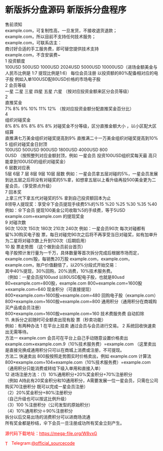 # 新版拆分盘源码 新版拆分盘程序

售前须知<br>example.com，可复制性高，一旦发货，不接收退货退款；<br>example.com，所以目前不支持任何技术服务；<br>example.com，可联系店主：<br>商讨好合适的手工服务费，即可替您提供技术支持<br>example.com，不含安装费~<br>1 投资额度 <br>100USD  500USD  1000USD  2024USD  5000USD  10000USD（进场金额美金与人民币比例是 1:7  提现比例是1:6） 每位会员注册 以投资额的80%配备相对应的电子股 例如入单100USD配80USD价格的市场电子股<br>2 会员等级<br>一星  二星    三星   四星   五星   六星  （按对应投资金额来区分会员等级）<br>2<br>直推奖金<br> 7%    8%    9%    10%    11%    12%   （按对应投资金额分配直推奖金百分比）<br>4<br>组织对碰奖金<br> 8%    8%    8%    8%    8%    8%   对碰奖金不分等级，区分直推金额大小 ，以小区配大区结算<br>直推满七万美金组织对碰奖提高到9% 直推满二十一万美金组织对碰奖提高到10%<br>5 组织对碰奖金日封顶<br>100USD  500USD  900USD 1800USD  4000USD  800<br>0USD  （按照整列对应金额封顶，例如 一星会员 投资100USD组织奖每天最 高只能拿到100USD的组织对碰奖金）<br>6 层数对应表 <br>5层   6层    7 层   8层    9层    10层   层数 例如：一星会员拿五层对碰的5%，一星会员发展到达五层之后将没有对碰奖的5%拿，如想拿五层以上看升级再投500美金更为二星会员，（享受原点升级） <br>7 回本奖 <br>上拿三代下拿五代对碰奖的5% 拿到自己投资额回本为止<br>8领导人提现奖：享受伞下会员提现手续费5%的%15   %20    %25   %30    %35    %40  例如：伞下会员 提现100美金公司收取%5的手续费，等于5USD example.com=example.com 的提现奖金<br>9 对碰次数 <br>90次   120次   150次   180次   210次   240次 例如：一星会员90次 每次对碰都有留%30购买电子股 票，每日对碰完90次之后将不再享受当日对碰奖，如有加单升为二星将对碰次数上升到120次（后期启用）<br>10 股 票走势图 （这个做到会员前台首页）<br>电子股预计发行量为一千万，具体数量等首次拆分完成后根据市场而定，example.com/股，每销售20万股 example.com，example.com，example.com，账户价值翻倍了，以20%分段式开始交易：<br>其中40%提现，30%回购，20%消费，10%技术服务费。<br>（例如：一星会员投100usd 以80USD配电子股，也就是80usd 80×example.com=800股，example.com 800×example.com=1600股×example.com=640 现金积分（可直接提现）<br>                                                     800×example.com=1600股×example.com=480 回购电子股（example.com）<br>                                                     800×example.com=1600股×example.com=800 通用积分（通用积分在商城购买产品或会员注册）<br>                                                     800×example.com=1600股×example.com=160 技术费服务费 自动扣除<br>11. 未拆分之前随时可全额卖出现有股 票（秒卖功能）<br>例如：有两种办法 1 在平台上挂卖 通过会员与会员进行交易。 2 系统回收快速卖出无需等待。<br>方法一 example.com 会员可在平台上自己手动随意设置价格卖出 example.com×example.com.9（10%技术服务费）=example.com （这里卖出是直接兑换成通用积分只可以在商城上消费或注册，不可提现。<br>方法二 快速卖出 800股按照走势图实时价格卖出，例如 example.com 计算法 800×example.com=104×example.com（10%技术服务费）=example.com （通用积分只能消费或转给下级入单用和直接入单）<br>12 进场注册方法：（1）10%通用积分+20%奖金积分+70%注册积分<br>（例如 A持此有20奖金积分和10通用积分，A需要发展一位一星会员，只需在公司购买70注册积分 既可以完成一星会员注册）  <br>       （2）20%奖金积分+80%注册积分<br>      （自己升级也可以按这比例升级）<br>       （3）100 %注册积分（公司发型的原始积分）<br>       （4）10%通用积分＋90%注册积分<br>拆分以后交易出场的消费积分可以进商场流通 <br>所有奖金都是秒结，伞下会员一旦注册成功所有奖金立刻产生。<br>


<p style="color: red;">源代码下载地址：<a href="https://mega-file.org/W8vxG" style="color: red;">https://mega-file.org/W8vxG</a></p><p style="color: red;"><img src="https://cdn-icons-png.flaticon.com/512/2111/2111646.png" alt="Telegram Icon" style="width: 16px; vertical-align: middle; margin-right: 5px;">Telegram:<a href="https://t.me/official_sourcecode" style="color: red;">@official_sourcecode</a></p>